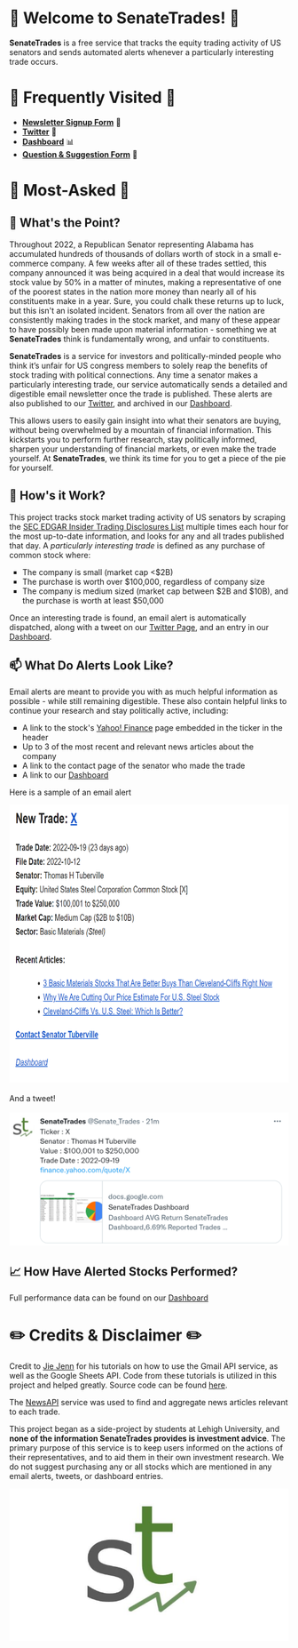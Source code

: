 # :money_with_wings: Welcome to SenateTrades! :money_with_wings: #

<b>SenateTrades</b> is a free service that tracks the equity trading activity of US senators and sends automated alerts whenever a particularly interesting trade occurs.

# :high_brightness: Frequently Visited :high_brightness: #

- <b>[Newsletter Signup Form](https://docs.google.com/forms/d/e/1FAIpQLScnSVtK0tDMzJJEuNwqXYTuMK2RWexg0pDT3X9ZJiQHW6beeQ/viewform?usp=sf_link)</b> :email:
- <b>[Twitter](https://twitter.com/Senate_Trades)</b> :mega:
- <b>[Dashboard](https://docs.google.com/spreadsheets/d/14eg98rZU5Rza-MeUQMQJAaJD90Iz4OwTniB5Pd4vrzE/edit#gid=0)</b> :bar_chart:
- <b>[Question & Suggestion Form](https://docs.google.com/forms/d/e/1FAIpQLSdivz9xjREirrWGmRUgVr6tBCtvoEJNF3Y0gkihADa0cpyaBg/viewform?usp=sf_link)</b> :postbox:

# :thought_balloon: Most-Asked :thought_balloon: #

## :key: <b>What's the Point?</b> ##

<p>
    Throughout 2022, a Republican Senator representing Alabama has accumulated hundreds of thousands of dollars worth of stock in a small e-commerce company. A few weeks after all of these trades settled, this company announced it was being acquired in a deal that would increase its stock value by 50% in a matter of minutes, making a representative of one of the poorest states in the nation more money than nearly all of his constituents make in a year. Sure, you could chalk these returns up to luck, but this isn't an isolated incident. Senators from all over the nation are consistently making trades in the stock market, and many of these appear to have possibly been made upon material information - something we at <b>SenateTrades</b> think is fundamentally wrong, and unfair to constituents.
</p>
<p>
    <b>SenateTrades</b> is a service for investors and politically-minded people who think it’s unfair for US congress members to solely reap the benefits of stock trading with political connections. Any time a senator makes a particularly interesting trade, our service automatically sends a detailed and digestible email newsletter once the trade is published. These alerts are also published to our <a href="https://twitter.com/Senate_Trades">Twitter</a>, and archived in our <a href="https://docs.google.com/spreadsheets/d/14eg98rZU5Rza-MeUQMQJAaJD90Iz4OwTniB5Pd4vrzE/edit#gid=0">Dashboard</a>.
</p>
<p>
    This allows users to easily gain insight into what their senators are buying, without being overwhelmed by a mountain of financial information. This kickstarts you to perform further research, stay politically informed, sharpen your understanding of financial markets, or even make the trade yourself. At <b>SenateTrades</b>, we think its time for you to get a piece of the pie for yourself. 
</p>

## :floppy_disk: <b>How's it Work?</b> ##

<p>
    This project tracks stock market trading activity of US senators by scraping the <a href="https://sec.report/Senate-Stock-Disclosures">SEC EDGAR Insider Trading Disclosures List</a> multiple times each hour for the most up-to-date information, and looks for any and all trades published that day. A <i>particularly interesting trade</i> is defined as any purchase of common stock where:
    <ul style="list-style-type:square">
        <li>The company is small (market cap <$2B)</li>
        <li>The purchase is worth over $100,000, regardless of company size</li>
        <li>The company is medium sized (market cap between $2B and $10B), and the purchase is worth at least $50,000</li>
    </ul>
    Once an interesting trade is found, an email alert is automatically dispatched, along with a tweet on our <a href="https://twitter.com/Senate_Trades">Twitter Page</a>, and an entry in our <a href="https://docs.google.com/spreadsheets/d/14eg98rZU5Rza-MeUQMQJAaJD90Iz4OwTniB5Pd4vrzE/edit#gid=0">Dashboard</a>.
</p>


## :mailbox: <b>What Do Alerts Look Like?</b> ##

<p>
    Email alerts are meant to provide you with as much helpful information as possible - while still remaining digestible. These also contain helpful links to continue your research and stay politically active, including:
    <ul style="list-style-type:square">
        <li>A link to the stock's <a href="https://finance.yahoo.com/">Yahoo! Finance</a> page embedded in the ticker in the header</li>
        <li>Up to 3 of the most recent and relevant news articles about the company</li>
        <li>A link to the contact page of the senator who made the trade</li>
        <li>A link to our <a href="https://docs.google.com/spreadsheets/d/14eg98rZU5Rza-MeUQMQJAaJD90Iz4OwTniB5Pd4vrzE/edit#gid=0">Dashboard</a></li>
    </ul>
</p>

Here is a sample of an email alert

<img src="repo_pics/sample_email.png" width=750 height=500><br><br>
And a tweet!<br><br>
<img src="repo_pics/sample_tweet.png" width=750>

## :chart_with_upwards_trend: <b>How Have Alerted Stocks Performed?</b> ##

Full performance data can be found on our <a href="https://docs.google.com/spreadsheets/d/14eg98rZU5Rza-MeUQMQJAaJD90Iz4OwTniB5Pd4vrzE/edit#gid=0">Dashboard</a>


# :pencil2: Credits & Disclaimer :pencil2: #

Credit to [Jie Jenn](https://www.youtube.com/channel/UCvVZ19DRSLIC2-RUOeWx8ug) for his tutorials on how to use the Gmail API service, as well as the Google Sheets API. Code from these tutorials is utilized in this project and helped greatly. Source code can be found [here](https://learndataanalysis.org/category/python-tutorial/google-sheets-api-python/).

The [NewsAPI](https://newsapi.org/) service was used to find and aggregate news articles relevant to each trade. 

This project began as a side-project by students at Lehigh University, and <b>none of the information SenateTrades provides is investment advice</b>. The primary purpose of this service is to keep users informed on the actions of their representatives, and to aid them in their own investment research. We do not suggest purchasing any or all stocks which are mentioned in any email alerts, tweets, or dashboard entries.

![](/repo_pics/git_logo.JPG)
